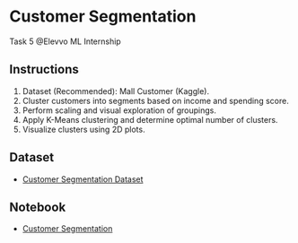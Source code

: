 # Customer Segmentation
Task 5 @Elevvo ML Internship

## Instructions
1. Dataset (Recommended): Mall Customer (Kaggle).
2. Cluster customers into segments based on income and spending score.
3. Perform scaling and visual exploration of groupings.
4. Apply K-Means clustering and determine optimal number of clusters.
5. Visualize clusters using 2D plots.

## Dataset
- [Customer Segmentation Dataset](https://www.kaggle.com/datasets/vjchoudhary7/customer-segmentation-tutorial-in-python)

## Notebook
- [Customer Segmentation]()
